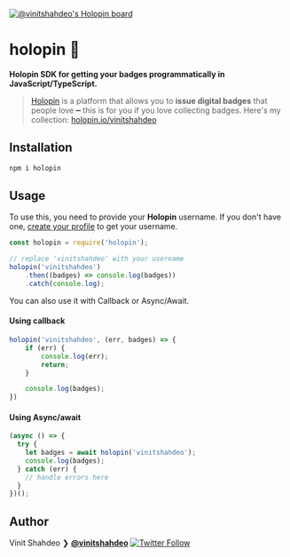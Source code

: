 [![@vinitshahdeo's Holopin board](https://holopin.me/vinitshahdeo)](https://holopin.io/@vinitshahdeo)
# holopin 🦖

**Holopin SDK for getting your badges programmatically in JavaScript/TypeScript.**

> [Holopin](https://www.holopin.io/) is a platform that allows you to **issue digital badges** that people love ━ this is for you if you love collecting badges. Here's my collection: [holopin.io/vinitshahdeo](https://www.holopin.io/vinitshahdeo)

## Installation

```bash
npm i holopin
```

## Usage

To use this, you need to provide your **Holopin** username. If you don't have one, [create your profile](https://www.holopin.io/) to get your username.

```javascript
const holopin = require('holopin');

// replace 'vinitshahdeo' with your username
holopin('vinitshahdeo')
    .then((badges) => console.log(badges))
    .catch(console.log);
```

You can also use it with Callback or Async/Await.
#### Using callback

```javascript
holopin('vinitshahdeo', (err, badges) => {
    if (err) {
        console.log(err);
        return;
    }

    console.log(badges);
})
```

#### Using Async/await

```javascript
(async () => {
  try {
    let badges = await holopin('vinitshahdeo');
    console.log(badges);
  } catch (err) {
    // handle errors here
  }
})();
```

## Author

Vinit Shahdeo ❯ **[@vinitshahdeo](https://github.com/vinitshahdeo)**
[![Twitter Follow](https://img.shields.io/twitter/follow/Vinit_Shahdeo.svg?style=social)](https://twitter.com/Vinit_Shahdeo)
